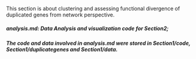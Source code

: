 This section is about clustering and assessing functional divergence of duplicated genes from network perspective.
##### analysis.md: Data Analysis and visualization code for Section2;
##### The code and data involved in analysis.md were stored in Section1/code, Section1/duplicategenes and Section1/data.

